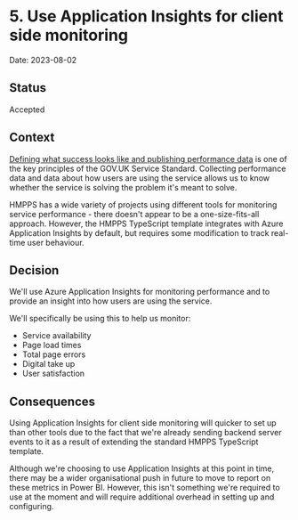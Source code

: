 # 5. Use Application Insights for client side monitoring

Date: 2023-08-02

## Status

Accepted

## Context

[Defining what success looks like and publishing performance
data](https://www.gov.uk/service-manual/service-standard/point-10-define-success-publish-performance-data)
is one of the key principles of the GOV.UK Service Standard. Collecting
performance data and data about how users are using the service allows us to
know whether the service is solving the problem it's meant to solve.

HMPPS has a wide variety of projects using different tools for monitoring
service performance - there doesn't appear to be a one-size-fits-all approach.
However, the HMPPS TypeScript template integrates with Azure Application
Insights by default, but requires some modification to track real-time user
behaviour.

## Decision

We'll use Azure Application Insights for monitoring performance and to provide
an insight into how users are using the service.

We'll specifically be using this to help us monitor:

- Service availability
- Page load times
- Total page errors
- Digital take up
- User satisfaction

## Consequences

Using Application Insights for client side monitoring will quicker to set up
than other tools due to the fact that we're already sending backend server
events to it as a result of extending the standard HMPPS TypeScript template.

Although we're choosing to use Application Insights at this point in time, there
may be a wider organisational push in future to move to report on these metrics
in Power BI. However, this isn't something we're required to use at the moment
and will require additional overhead in setting up and configuring.
